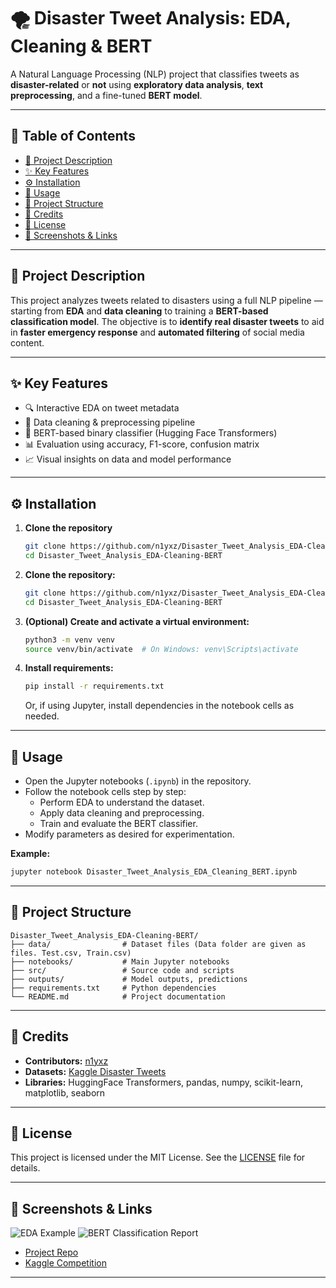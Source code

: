 # 🌪️ Disaster Tweet Analysis: EDA, Cleaning & BERT

A Natural Language Processing (NLP) project that classifies tweets as **disaster-related** or **not** using **exploratory data analysis**, **text preprocessing**, and a fine-tuned **BERT model**.

---

## 📑 Table of Contents

- [📌 Project Description](#-project-description)
- [✨ Key Features](#-key-features)
- [⚙️ Installation](#-installation)
- [🚀 Usage](#-usage)
- [📁 Project Structure](#-project-structure)
- [🙌 Credits](#-credits)
- [🪪 License](#-license)
- [📸 Screenshots & Links](#-screenshots--links)

---

## 📌 Project Description

This project analyzes tweets related to disasters using a full NLP pipeline — starting from **EDA** and **data cleaning** to training a **BERT-based classification model**. The objective is to **identify real disaster tweets** to aid in **faster emergency response** and **automated filtering** of social media content.

---

## ✨ Key Features

- 🔍 Interactive EDA on tweet metadata
- 🧹 Data cleaning & preprocessing pipeline
- 🤖 BERT-based binary classifier (Hugging Face Transformers)
- 📊 Evaluation using accuracy, F1-score, confusion matrix
- 📈 Visual insights on data and model performance

---

## ⚙️ Installation

1. **Clone the repository**
   ```bash
   git clone https://github.com/n1yxz/Disaster_Tweet_Analysis_EDA-Cleaning-BERT.git
   cd Disaster_Tweet_Analysis_EDA-Cleaning-BERT


1. **Clone the repository:**
   ```bash
   git clone https://github.com/n1yxz/Disaster_Tweet_Analysis_EDA-Cleaning-BERT.git
   cd Disaster_Tweet_Analysis_EDA-Cleaning-BERT
   ```

2. **(Optional) Create and activate a virtual environment:**
   ```bash
   python3 -m venv venv
   source venv/bin/activate  # On Windows: venv\Scripts\activate
   ```

3. **Install requirements:**
   ```bash
   pip install -r requirements.txt
   ```

   Or, if using Jupyter, install dependencies in the notebook cells as needed.

---

## 🚀 Usage

- Open the Jupyter notebooks (`.ipynb`) in the repository.
- Follow the notebook cells step by step:
  - Perform EDA to understand the dataset.
  - Apply data cleaning and preprocessing.
  - Train and evaluate the BERT classifier.
- Modify parameters as desired for experimentation.

**Example:**
```bash
jupyter notebook Disaster_Tweet_Analysis_EDA_Cleaning_BERT.ipynb
```

---

## 📁 Project Structure

```
Disaster_Tweet_Analysis_EDA-Cleaning-BERT/
├── data/                # Dataset files (Data folder are given as files. Test.csv, Train.csv)
├── notebooks/           # Main Jupyter notebooks
├── src/                 # Source code and scripts
├── outputs/             # Model outputs, predictions
├── requirements.txt     # Python dependencies
└── README.md            # Project documentation
```

---

## 🙌 Credits

- **Contributors:** [n1yxz](https://github.com/n1yxz)
- **Datasets:** [Kaggle Disaster Tweets](https://www.kaggle.com/c/nlp-getting-started/data)
- **Libraries:** HuggingFace Transformers, pandas, numpy, scikit-learn, matplotlib, seaborn

---

## 🪪 License

This project is licensed under the MIT License. See the [LICENSE](LICENSE) file for details.

---

## 📸 Screenshots & Links

![EDA Example](docs/eda_example.png)
![BERT Classification Report](docs/classification_report.png)

- [Project Repo](https://github.com/n1yxz/Disaster_Tweet_Analysis_EDA-Cleaning-BERT)
- [Kaggle Competition](https://www.kaggle.com/c/nlp-getting-started)

---
